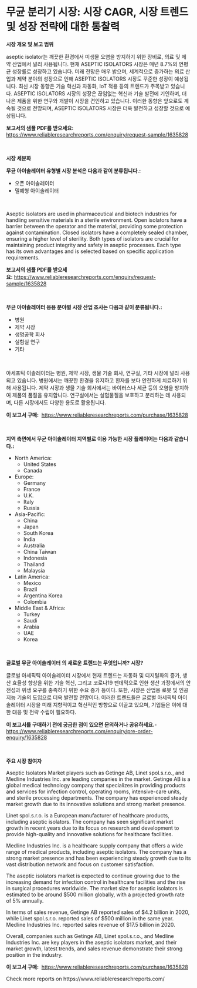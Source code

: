 <p><h1>무균 분리기 시장: 시장 CAGR, 시장 트렌드 및 성장 전략에 대한 통찰력</h1></p><p><strong>시장 개요 및 보고 범위</strong></p>
<p><p>aseptic isolator는 깨끗한 환경에서 미생물 오염을 방지하기 위한 장비로, 의료 및 제약 산업에서 널리 사용됩니다. 현재 ASEPTIC ISOLATORS 시장은 매년 8.7%의 연평균 성장률로 성장하고 있습니다. 미래 전망은 매우 밝으며, 세계적으로 증가하는 의료 산업과 제약 분야의 성장으로 인해 ASEPTIC ISOLATORS 시장도 꾸준한 성장이 예상됩니다. 최신 시장 동향은 기술 혁신과 자동화, IoT 적용 등의 트렌드가 주목받고 있습니다. ASEPTIC ISOLATORS 시장의 성장은 끊임없는 혁신과 기술 발전에 기인하며, 더 나은 제품을 위한 연구와 개발이 시장을 견인하고 있습니다. 이러한 동향은 앞으로도 계속될 것으로 전망되며, ASEPTIC ISOLATORS 시장은 더욱 발전하고 성장할 것으로 예상됩니다.</p></p>
<p><strong>보고서의 샘플 PDF를 받으세요:</strong> <a href="https://www.reliableresearchreports.com/enquiry/request-sample/1635828">https://www.reliableresearchreports.com/enquiry/request-sample/1635828</a></p>
<p>&nbsp;</p>
<p><strong>시장 세분화</strong></p>
<p><strong>무균 아이솔레이터 유형별 시장 분석은 다음과 같이 분류됩니다.:</strong></p>
<p><ul><li>오픈 아이솔레이터</li><li>밀폐형 아이솔레이터</li></ul></p>
<p>&nbsp;</p>
<p><p>Aseptic isolators are used in pharmaceutical and biotech industries for handling sensitive materials in a sterile environment. Open isolators have a barrier between the operator and the material, providing some protection against contamination. Closed isolators have a completely sealed chamber, ensuring a higher level of sterility. Both types of isolators are crucial for maintaining product integrity and safety in aseptic processes. Each type has its own advantages and is selected based on specific application requirements.</p></p>
<p><strong>보고서의 샘플 PDF를 받으세요:</strong>&nbsp;<a href="https://www.reliableresearchreports.com/enquiry/request-sample/1635828">https://www.reliableresearchreports.com/enquiry/request-sample/1635828</a></p>
<p>&nbsp;</p>
<p><strong> 무균 아이솔레이터 응용 분야별 시장 산업 조사는 다음과 같이 분류됩니다.:</strong></p>
<p><ul><li>병원</li><li>제약 시장</li><li>생명공학 회사</li><li>실험실 연구</li><li>기타</li></ul></p>
<p>&nbsp;</p>
<p><p>아세프틱 이솔레이터는 병원, 제약 시장, 생물 기술 회사, 연구실, 기타 시장에 널리 사용되고 있습니다. 병원에서는 깨끗한 환경을 유지하고 환자를 보다 안전하게 치료하기 위해 사용됩니다. 제약 시장과 생물 기술 회사에서는 바이러스나 세균 등의 오염을 방지하여 제품의 품질을 유지합니다. 연구실에서는 실험물질을 보호하고 분리하는 데 사용되며, 다른 시장에서도 다양한 용도로 활용됩니다.</p></p>
<p><strong>이 보고서 구매:</strong>&nbsp; <a href="https://www.reliableresearchreports.com/purchase/1635828">https://www.reliableresearchreports.com/purchase/1635828</a></p>
<p>&nbsp;</p>
<p><strong>지역 측면에서 무균 아이솔레이터 지역별로 이용 가능한 시장 플레이어는 다음과 같습니다.:</strong></p>
<p><ul>
    <li>
        North America:
        <ul>
            <li>United States</li>
            <li>Canada</li>
        </ul>
    </li>
    <li>
        Europe:
        <ul>
            <li>Germany</li>
            <li>France</li>
            <li>U.K.</li>
            <li>Italy</li>
            <li>Russia</li>
        </ul>
    </li>
    <li>
        Asia-Pacific:
        <ul>
            <li>China</li>
            <li>Japan</li>
            <li>South Korea</li>
            <li>India</li>
            <li>Australia</li>
            <li>China Taiwan</li>
            <li>Indonesia</li>
            <li>Thailand</li>
            <li>Malaysia</li>
        </ul>
    </li>
    <li>
        Latin America:
        <ul>
            <li>Mexico</li>
            <li>Brazil</li>
            <li>Argentina Korea</li>
            <li>Colombia</li>
        </ul>
    </li>
    <li>
        Middle East & Africa:
        <ul>
            <li>Turkey</li>
            <li>Saudi</li>
            <li>Arabia</li>
            <li>UAE</li>
            <li>Korea</li>
        </ul>
    </li>
    </ul></p>
<p>&nbsp;</p>
<p><strong>글로벌 무균 아이솔레이터 의 새로운 트렌드는 무엇입니까? 시장?</strong></p>
<p><p>글로벌 아세픽틱 아이솔레이터 시장에서 현재 트렌드는 자동화 및 디지털화의 증가, 생산 효율성 향상을 위한 기술 혁신, 그리고 코로나19 팬데믹으로 인한 생산 과정에서의 안전성과 위생 요구를 충족하기 위한 수요 증가 등이다. 또한, 시장은 산업용 로봇 및 인공지능 기술의 도입으로 더욱 발전할 전망이다. 이러한 트렌드들은 글로벌 아세픽틱 아이솔레이터 시장을 미래 지향적이고 혁신적인 방향으로 이끌고 있으며, 기업들은 이에 대한 대응 및 전략 수립이 필요하다.</p></p>
<p><strong>이 보고서를 구매하기 전에 궁금한 점이 있으면 문의하거나 공유하세요.</strong>- <a href="https://www.reliableresearchreports.com/enquiry/pre-order-enquiry/1635828">https://www.reliableresearchreports.com/enquiry/pre-order-enquiry/1635828</a></p>
<p>&nbsp;</p>
<p><strong>주요 시장 참여자</strong></p>
<p><p>Aseptic Isolators Market players such as Getinge AB, Linet spol.s.r.o., and Medline Industries Inc. are leading companies in the market. Getinge AB is a global medical technology company that specializes in providing products and services for infection control, operating rooms, intensive-care units, and sterile processing departments. The company has experienced steady market growth due to its innovative solutions and strong market presence. </p><p>Linet spol.s.r.o. is a European manufacturer of healthcare products, including aseptic isolators. The company has seen significant market growth in recent years due to its focus on research and development to provide high-quality and innovative solutions for healthcare facilities. </p><p>Medline Industries Inc. is a healthcare supply company that offers a wide range of medical products, including aseptic isolators. The company has a strong market presence and has been experiencing steady growth due to its vast distribution network and focus on customer satisfaction.</p><p>The aseptic isolators market is expected to continue growing due to the increasing demand for infection control in healthcare facilities and the rise in surgical procedures worldwide. The market size for aseptic isolators is estimated to be around $500 million globally, with a projected growth rate of 5% annually.</p><p>In terms of sales revenue, Getinge AB reported sales of $4.2 billion in 2020, while Linet spol.s.r.o. reported sales of $500 million in the same year. Medline Industries Inc. reported sales revenue of $17.5 billion in 2020.</p><p>Overall, companies such as Getinge AB, Linet spol.s.r.o., and Medline Industries Inc. are key players in the aseptic isolators market, and their market growth, latest trends, and sales revenue demonstrate their strong position in the industry.</p></p>
<p><strong>이 보고서 구매:</strong>&nbsp;&nbsp;<a href="https://www.reliableresearchreports.com/purchase/1635828">https://www.reliableresearchreports.com/purchase/1635828</a></p>
<p>Check more reports on https://www.reliableresearchreports.com/</p>
